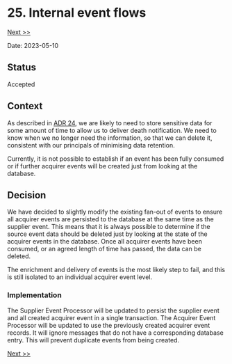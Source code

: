 # 25. Internal event flows

[Next >>](9999-end.md)

Date: 2023-05-10

## Status

Accepted

## Context
As described in [ADR 24](0024-flat-file-ingestion-poc.md), we are likely to need to store sensitive data for some amount
of time to allow us to deliver death notification. We need to know when we no longer need the information, so that we can
delete it, consistent with our principals of minimising data retention.

Currently, it is not possible to establish if an event has been fully consumed or if further acquirer events will be created
just from looking at the database.

## Decision
We have decided to slightly modify the existing fan-out of events to ensure all acquirer events are persisted to the database
at the same time as the supplier event. This means that it is always possible to determine if the source event data should
be deleted just by looking at the state of the acquirer events in the database. Once all acquirer events have been consumed,
or an agreed length of time has passed, the data can be deleted.

The enrichment and delivery of events is the most likely step to fail, and this is still isolated to an individual acquirer
event level.


### Implementation
The Supplier Event Processor will be updated to persist the supplier event and all created acquirer event in a single transaction.
The Acquirer Event Processor will be updated to use the previously created acquirer event records. It will ignore messages
that do not have a corresponding database entry. This will prevent duplicate events from being created.


[Next >>](9999-end.md)
